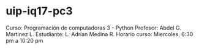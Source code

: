 # uip-iq17-pc3

Curso: Programación de computadoras 3 - Python
Profesor: Abdel G. Martinez L.
Estudiante: L. Adrian Medina R.
Horario curso: Miercoles, 6:30 pm a 10:20 pm

